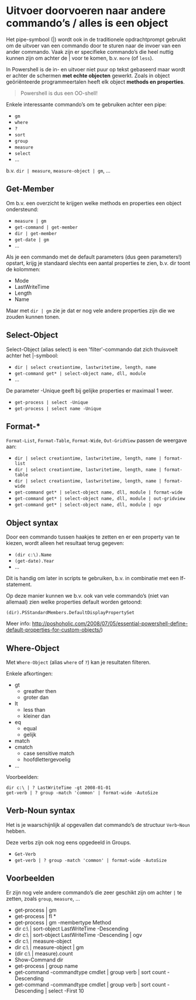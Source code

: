 # Uitvoer doorvoeren naar andere commando’s / alles is een object

Het pipe-symbool (|) wordt ook in de traditionele opdrachtprompt gebruikt om de
uitvoer van een commando door te sturen naar de invoer van een ander commando.
Vaak zijn er specifieke commando’s die heel nuttig kunnen zijn om achter de |
voor te komen, b.v. `more` (of `less`).

In Powershell is de in- en uitvoer niet puur op tekst gebaseerd maar wordt er
achter de schermen **met echte objecten** gewerkt. Zoals in object geöriënteerde
programmeertalen heeft elk object **methods en properties**.

> Powershell is dus een OO-shell!

Enkele interessante commando’s om te gebruiken achter een pipe:
- `gm`
- `where`
- `?`
- `sort`
- `group`
- `measure`
- `select`
- ...

b.v. `dir | measure`, `measure-object | gm`, ...

## Get-Member

Om b.v. een overzicht te krijgen welke methods en properties een object ondersteund:

- `measure | gm`
- `get-command | get-member`
- `dir | get-member`
- `get-date | gm`
- ...

Als je een commando met de default parameters (dus geen parameters!) opstart,
krijg je standaard slechts een aantal properties te zien, b.v. dir toont de
kolommen:

- Mode
- LastWriteTime
- Length
- Name

Maar met `dir | gm` zie je dat er nog vele andere properties zijn die we zouden
kunnen tonen.

## Select-Object

Select-Object (alias select) is een 'filter'-commando dat zich thuisvoelt
achter het |-symbool:

- `dir | select creationtime, lastwritetime, length, name`
- `get-command get* | select-object name, dll, module`
- ...

De parameter -Unique geeft bij gelijke properties er maximaal 1 weer.

- `get-process | select -Unique`
- `get-process | select name -Unique`

## Format-*

`Format-List`, `Format-Table`, `Format-Wide`, `Out-GridView` passen de weergave
aan:

- `dir | select creationtime, lastwritetime, length, name | format-list`
- `dir | select creationtime, lastwritetime, length, name | format-table`
- `dir | select creationtime, lastwritetime, length, name | format-wide`
- `get-command get* | select-object name, dll, module | format-wide`
- `get-command get* | select-object name, dll, module | out-gridview`
- `get-command get* | select-object name, dll, module | ogv`

## Object syntax

Door een commando tussen haakjes te zetten en er een property van te kiezen,
wordt alleen het resultaat terug gegeven:

- `(dir c:\).Name`
- `(get-date).Year`
- ...

Dit is handig om later in scripts te gebruiken, b.v. in combinatie met een If-
statement.

Op deze manier kunnen we b.v. ook van vele commando’s (niet van allemaal)
zien welke properties default worden getoond:

```
(dir).PSStandardMembers.DefaultDisplayPropertySet
```

Meer info: http://poshoholic.com/2008/07/05/essential-powershell-define-default-properties-for-custom-objects/)

## Where-Object

Met `Where-Object` (alias `where` of `?`) kan je resultaten filteren. 

Enkele afkortingen:

- gt
  - greather then
  - groter dan
- lt
  - less than
  - kleiner dan
- eq
  - equal
  - gelijk
- match
- cmatch
  - case sensitive match
  - hoofdlettergevoelig
- ...

Voorbeelden:

```
dir c:\ | ? LastWriteTime -gt 2008-01-01
get-verb | ? group -match 'common' | format-wide -AutoSize
```

## Verb-Noun syntax

Het is je waarschijnlijk al opgevallen dat commando’s de structuur 
`Verb`-`Noun` hebben. 

Deze verbs zijn ook nog eens opgedeeld in Groups.

- `Get-Verb`
- `get-verb | ? group -match 'common' | format-wide -AutoSize`


## Voorbeelden

Er zijn nog vele andere commando’s die zeer geschikt zijn om achter `|` te
zetten, zoals `group`, `measure`, ...

- get-process | gm
- get-process | fl *
- get-process | gm -membertype Method
- dir c:\ | sort-object LastWriteTime -Descending
- dir c:\ | sort-object LastWriteTime -Descending | ogv
- dir c:\ | measure-object
- dir c:\ | measure-object | gm
- (dir c:\ | measure).count
- Show-Command dir
- get-process | group name
- get-command -commandtype cmdlet | group verb | sort count -Descending
- get-command -commandtype cmdlet | group verb | sort count -Descending | select -First 10


